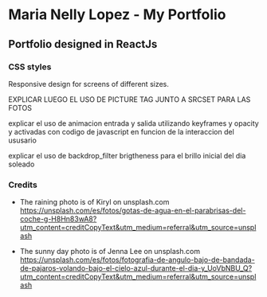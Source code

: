 # Maria Nelly Lopez - My Portfolio

Portfolio designed in ReactJs 
-----------------------------

### CSS styles ###
Responsive design for screens of different sizes.<br>

EXPLICAR LUEGO EL USO DE PICTURE TAG JUNTO A SRCSET PARA LAS FOTOS

explicar el uso de animacion entrada y salida utilizando keyframes y opacity y activadas con codigo de javascript en funcion de la interaccion del ususario

explicar el uso de backdrop_filter brigtheness para el brillo inicial del dia soleado



















### Credits ###
- The raining photo is of Kiryl on unsplash.com
https://unsplash.com/es/fotos/gotas-de-agua-en-el-parabrisas-del-coche-g-H8Hn83wA8?utm_content=creditCopyText&utm_medium=referral&utm_source=unsplash

- The sunny day photo is of Jenna Lee on unsplash.com
https://unsplash.com/es/fotos/fotografia-de-angulo-bajo-de-bandada-de-pajaros-volando-bajo-el-cielo-azul-durante-el-dia-y_UoVbNBU_Q?utm_content=creditCopyText&utm_medium=referral&utm_source=unsplash

 